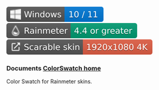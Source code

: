 [![Windows](https://raw.githubusercontent.com/nek7u/ColorSwatch/master/w/images/misc/badge-windows10-11.svg)](#) [![Rainmeter](https://raw.githubusercontent.com/nek7u/ColorSwatch/main/w/images/misc/badge-rainmeter44gt.svg)](https://www.rainmeter.net/) [![](https://raw.githubusercontent.com/nek7u/ColorSwatch/main/w/images/misc/badge-scalableskin.svg)](#)  
### Documents [ColorSwatch home](https://github.com/nek7u/ColorSwatch/wiki)
Color Swatch for Rainmeter skins.
